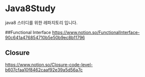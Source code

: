 # Java8Study
java8 스터디를 위한 레파지토리 입니다.


##Functional Interface
https://www.notion.so/FunctionalInterface-90c641a476854710b5e50b9ec8b11796

## Closure 
https://www.notion.so/Closure-code-level-b607cfaa10f8462caaf92e39a5d56a7c

